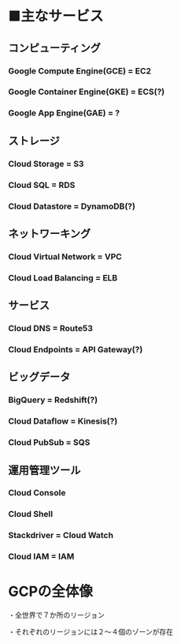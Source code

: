 # ■主なサービス

## コンピューティング

### Google Compute Engine(GCE) = EC2

### Google Container Engine(GKE) = ECS(?)

### Google App Engine(GAE) = ?

## ストレージ

### Cloud Storage = S3

### Cloud SQL = RDS

### Cloud Datastore = DynamoDB(?)

## ネットワーキング

### Cloud Virtual Network = VPC

### Cloud Load Balancing = ELB

## サービス

### Cloud DNS = Route53

### Cloud Endpoints = API Gateway(?)

## ビッグデータ

### BigQuery = Redshift(?)

### Cloud Dataflow = Kinesis(?)

### Cloud PubSub = SQS

## 運用管理ツール

### Cloud Console

### Cloud Shell

### Stackdriver = Cloud Watch

### Cloud IAM = IAM

# GCPの全体像

・全世界で７か所のリージョン

・それぞれのリージョンには２～４個のゾーンが存在
